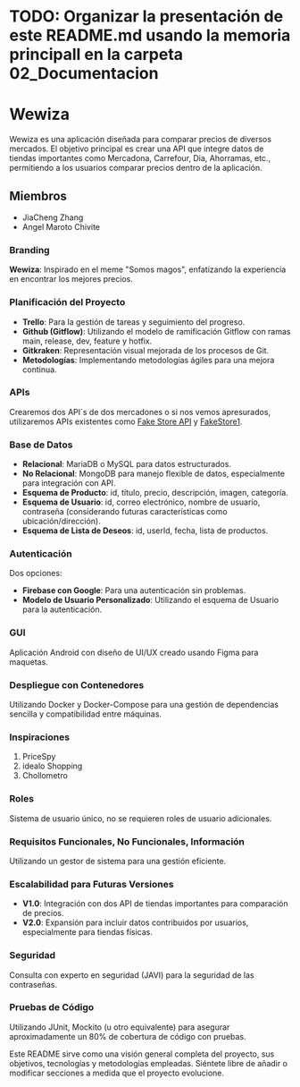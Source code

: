 # TODO: Organizar la presentación de este README.md usando la memoria principall en la carpeta 02_Documentacion

# Wewiza

Wewiza es una aplicación diseñada para comparar precios de diversos mercados. El objetivo principal es crear una API que integre datos de tiendas importantes como Mercadona, Carrefour, Dia, Ahorramas, etc., permitiendo a los usuarios comparar precios dentro de la aplicación.

## Miembros

- JiaCheng Zhang
- Angel Maroto Chivite

### Branding

**Wewiza**: Inspirado en el meme "Somos magos", enfatizando la experiencia en encontrar los mejores precios.

### Planificación del Proyecto

- **Trello**: Para la gestión de tareas y seguimiento del progreso.
- **Github (Gitflow)**: Utilizando el modelo de ramificación Gitflow con ramas main, release, dev, feature y hotfix.
- **Gitkraken**: Representación visual mejorada de los procesos de Git.
- **Metodologías**: Implementando metodologías ágiles para una mejora continua.

### APIs

Crearemos dos API´s de dos mercadones o si nos vemos apresurados, utilizaremos APIs existentes como [Fake Store API](https://fakestoreapi.com/) y [FakeStore1](https://github.com/keikaavousi/fake-store-api).

### Base de Datos

- **Relacional**: MariaDB o MySQL para datos estructurados.
- **No Relacional**: MongoDB para manejo flexible de datos, especialmente para integración con API.
- **Esquema de Producto**: id, título, precio, descripción, imagen, categoría.
- **Esquema de Usuario**: id, correo electrónico, nombre de usuario, contraseña (considerando futuras características como ubicación/dirección).
- **Esquema de Lista de Deseos**: id, userId, fecha, lista de productos.

### Autenticación

Dos opciones:

- **Firebase con Google**: Para una autenticación sin problemas.
- **Modelo de Usuario Personalizado**: Utilizando el esquema de Usuario para la autenticación.

### GUI

Aplicación Android con diseño de UI/UX creado usando Figma para maquetas.

### Despliegue con Contenedores

Utilizando Docker y Docker-Compose para una gestión de dependencias sencilla y compatibilidad entre máquinas.

### Inspiraciones

1. PriceSpy
2. idealo Shopping
3. Chollometro

### Roles

Sistema de usuario único, no se requieren roles de usuario adicionales.

### Requisitos Funcionales, No Funcionales, Información

Utilizando un gestor de sistema para una gestión eficiente.

### Escalabilidad para Futuras Versiones

- **V1.0**: Integración con dos API de tiendas importantes para comparación de precios.
- **V2.0**: Expansión para incluir datos contribuidos por usuarios, especialmente para tiendas físicas.

### Seguridad

Consulta con experto en seguridad (JAVI) para la seguridad de las contraseñas.

### Pruebas de Código

Utilizando JUnit, Mockito (u otro equivalente) para asegurar aproximadamente un 80% de cobertura de código con pruebas.

Este README sirve como una visión general completa del proyecto, sus objetivos, tecnologías y metodologías empleadas. Siéntete libre de añadir o modificar secciones a medida que el proyecto evolucione.
